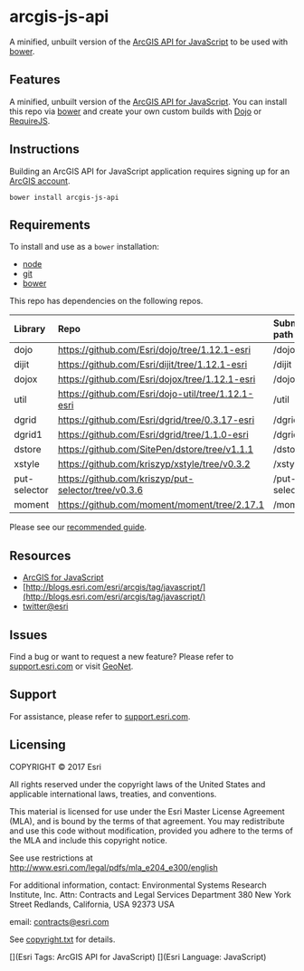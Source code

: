 # arcgis-js-api

A minified, unbuilt version of the [ArcGIS API for JavaScript](https://developers.arcgis.com/javascript/3/) to be used with [bower](http://bower.io).

## Features
A minified, unbuilt version of the [ArcGIS API for JavaScript](https://developers.arcgis.com/javascript/3/).
You can install this repo via [bower](http://bower.io/) and create your own custom builds with [Dojo](http://dojotoolkit.org/) or [RequireJS](http://requirejs.org/).

## Instructions

Building an ArcGIS API for JavaScript application requires signing up for an [ArcGIS account](https://developers.arcgis.com).

`bower install arcgis-js-api`

## Requirements

To install and use as a `bower` installation:

* [node](http://nodejs.org/)
* [git](http://git-scm.org/)
* [bower](http://bower.io/)

This repo has dependencies on the following repos.

| Library | Repo | Submodule path |
| :------ |:---- |:-------------- |
| dojo  | https://github.com/Esri/dojo/tree/1.12.1-esri   | /dojo |
| dijit | https://github.com/Esri/dijit/tree/1.12.1-esri  | /dijit |
| dojox | https://github.com/Esri/dojox/tree/1.12.1-esri  | /dojox |
| util | https://github.com/Esri/dojo-util/tree/1.12.1-esri    | /util |
| dgrid | https://github.com/Esri/dgrid/tree/0.3.17-esri  | /dgrid |
| dgrid1 | https://github.com/Esri/dgrid/tree/1.1.0-esri  | /dgrid |
| dstore | https://github.com/SitePen/dstore/tree/v1.1.1 | /dstore |
| xstyle | https://github.com/kriszyp/xstyle/tree/v0.3.2 | /xstyle |
| put-selector | https://github.com/kriszyp/put-selector/tree/v0.3.6 | /put-selector |
| moment | https://github.com/moment/moment/tree/2.17.1 | /moment |

Please see our [recommended guide](https://github.com/Esri/jsapi-resources/tree/master/bower).

## Resources

* [ArcGIS for JavaScript](https://developers.arcgis.com/javascript/3/)
* [http://blogs.esri.com/esri/arcgis/tag/javascript/](http://blogs.esri.com/esri/arcgis/tag/javascript/)
* [twitter@esri](http://twitter.com/esri)

## Issues

Find a bug or want to request a new feature?  Please refer to [support.esri.com](http://support.esri.com/) or visit [GeoNet](https://geonet.esri.com/community/developers/web-developers/arcgis-api-for-javascript).

## Support
For assistance, please refer to [support.esri.com](http://support.esri.com/).

## Licensing
COPYRIGHT © 2017 Esri

All rights reserved under the copyright laws of the United States
and applicable international laws, treaties, and conventions.

This material is licensed for use under the Esri Master License
Agreement (MLA), and is bound by the terms of that agreement.
You may redistribute and use this code without modification,
provided you adhere to the terms of the MLA and include this
copyright notice.

See use restrictions at http://www.esri.com/legal/pdfs/mla_e204_e300/english

For additional information, contact:
Environmental Systems Research Institute, Inc.
Attn: Contracts and Legal Services Department
380 New York Street
Redlands, California, USA 92373
USA

email: contracts@esri.com

See [copyright.txt](copyright.txt) for details.

[](Esri Tags: ArcGIS API for JavaScript)
[](Esri Language: JavaScript)​
